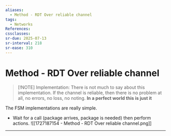 ```yaml
---
aliases:
  - Method - RDT Over reliable channel
tags:
  - Networks
References: 
cssclasses: 
sr-due: 2025-07-13
sr-interval: 218
sr-ease: 310
---
```

# Method - RDT Over reliable channel

> [!NOTE] Implementation:
>  There is not much to say about this implementation. If the channel is reliable, then there is no problem at all, no errors, no loss, no noting. 
>  **In a perfect world this is just it** 

The FSM implementations are really simple. 
+ Wait for a call (package arrives, package is needed) then perform actions.
![[1727187154 - Method - RDT Over reliable channel.png]]
***
